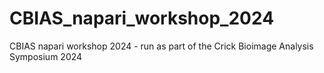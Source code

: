 # CBIAS_napari_workshop_2024
CBIAS napari workshop 2024 - run as part of the Crick Bioimage Analysis Symposium 2024
